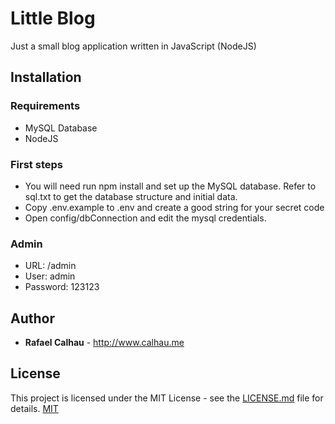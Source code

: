# Little Blog

Just a small blog application written in JavaScript (NodeJS)

## Installation

### Requirements
* MySQL Database
* NodeJS

### First steps
- You will need run npm install and set up the MySQL database.
Refer to sql.txt to get the database structure and initial data.
- Copy .env.example to .env and create a good string
for your secret code
- Open config/dbConnection and edit the mysql credentials.

### Admin
* URL: /admin
* User: admin
* Password: 123123

## Author

* **Rafael Calhau** - http://www.calhau.me

## License

This project is licensed under the MIT License - see the [LICENSE.md](LICENSE.md) file for details.
[MIT](https://choosealicense.com/licenses/mit/)